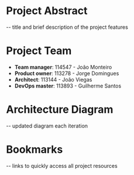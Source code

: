 # Project Abstract
-- title and brief description of the project features
# Project Team
* **Team manager**: 114547 - João Monteiro
* **Product owner**: 113278 - Jorge Domingues
* **Architect**: 113144 - João Viegas 
* **DevOps master**: 113893 - Guilherme Santos
# Architecture Diagram
-- updated diagram each iteration
# Bookmarks
-- links to quickly access all project resources

